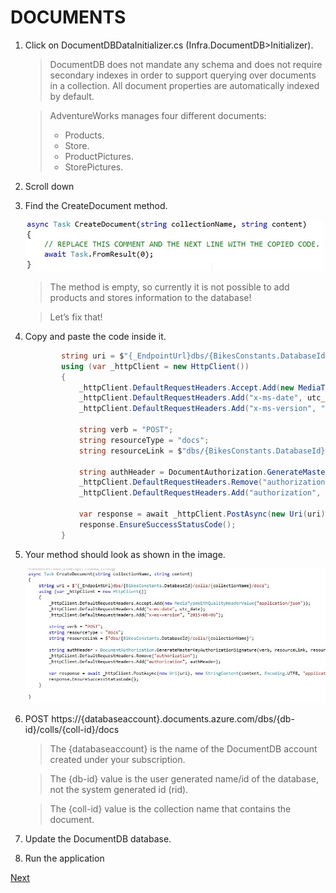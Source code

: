# DOCUMENTS

1.	Click on DocumentDBDataInitializer.cs (Infra.DocumentDB>Initializer).	

    > DocumentDB does not mandate any schema and does not require secondary indexes in order to support querying over documents in a collection. All document properties are automatically indexed by default.

    > AdventureWorks manages four different documents:
    > - Products.
    > - Store.
    > - ProductPictures.
    > - StorePictures.

1. Scroll down

1. Find the CreateDocument method.	

    ![](img/image28.jpg)

    > The method is empty, so currently it is not possible to add products and stores information to the database!

    > Let’s fix that!

1. Copy and paste the code inside it.

    ```csharp
            string uri = $"{_EndpointUrl}dbs/{BikesConstants.DatabaseId}/colls/{collectionName}/docs";
            using (var _httpClient = new HttpClient())
            {
                _httpClient.DefaultRequestHeaders.Accept.Add(new MediaTypeWithQualityHeaderValue("application/json"));
                _httpClient.DefaultRequestHeaders.Add("x-ms-date", utc_date);
                _httpClient.DefaultRequestHeaders.Add("x-ms-version", "2015-08-06");

                string verb = "POST";
                string resourceType = "docs";
                string resourceLink = $"dbs/{BikesConstants.DatabaseId}/colls/{collectionName}";

                string authHeader = DocumentAuthorization.GenerateMasterKeyAuthorizationSignature(verb, resourceLink, resourceType, _Key, "master", "1.0", utc_date);
                _httpClient.DefaultRequestHeaders.Remove("authorization");
                _httpClient.DefaultRequestHeaders.Add("authorization", authHeader);

                var response = await _httpClient.PostAsync(new Uri(uri), new StringContent(content, Encoding.UTF8, "application/json"));
                response.EnsureSuccessStatusCode();
            }	
    ```

1. Your method should look as shown in the image.

    ![](img/image29.jpg)

1. POST https://{databaseaccount}.documents.azure.com/dbs/{db-id}/colls/{coll-id}/docs		

    > The {databaseaccount} is the name of the DocumentDB account created under your subscription. 

    > The {db-id} value is the user generated name/id of the database, not the system generated id (rid). 

    > The {coll-id} value is the collection name that contains the document.

1. Update the DocumentDB database.
1. Run the application	

<a href="6.Query.md">Next</a>